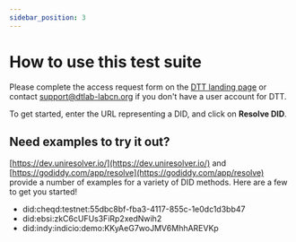 ```yaml
---
sidebar_position: 3
---
```


# How to use this test suite

Please complete the access request form on the [DTT landing page](https://dtt.dtlab-labcn.app/) or  contact [support@dtlab-labcn.org](mailto:support@dtlab-labcn.org) if you don't have a user account for DTT.

To get started, enter the URL representing a DID, and click on **Resolve DID**.

## Need examples to try it out?

[https://dev.uniresolver.io/](https://dev.uniresolver.io/) and [https://godiddy.com/app/resolve](https://godiddy.com/app/resolve) provide a number of examples for a variety of DID methods.
Here are a few to get you started!

- did:cheqd:testnet:55dbc8bf-fba3-4117-855c-1e0dc1d3bb47
- did:ebsi:zkC6cUFUs3FiRp2xedNwih2
- did:indy:indicio:demo:KKyAeG7woJMV6MhhAREVKp

